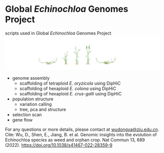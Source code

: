 # Global *Echinochloa* Genomes Project
 scripts used in Global *Echinochloa* Genomes Project
 ![](https://github.com/bioinplant/Echinochloa_genome/blob/main/barnyardgrass.png)
- genome assembly
  - scaffolding of tetraploid *E. oryzicola* using DipHiC
  - scaffolding of hexaploid *E. colona* using DipHiC
  - scaffolding of hexaploid *E. crus-galli* using DipHiC
- population structure
  - variation calling
  - tree, pca and structure
- selection scan
- gene flow

For any questions or more details, please contact at [wudongya@zju.edu.cn]().
Cite: Wu, D., Shen, E., Jiang, B. et al. Genomic insights into the evolution of Echinochloa species as weed and orphan crop. Nat Commun 13, 689 (2022). https://doi.org/10.1038/s41467-022-28359-9
